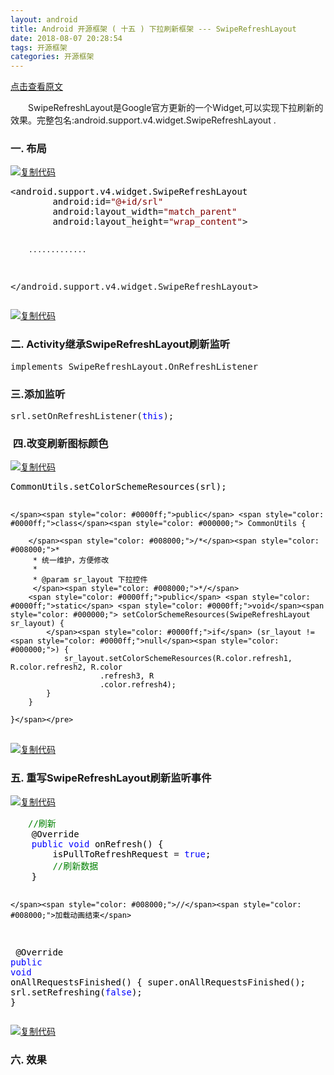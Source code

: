 ```yaml
---
layout: android
title: Android 开源框架 ( 十五 ) 下拉刷新框架 --- SwipeRefreshLayout
date: 2018-08-07 20:28:54
tags: 开源框架
categories: 开源框架
---
```

[点击查看原文](https://www.cnblogs.com/bugzone/p/SwipeRefreshLayout.html)

<div id="cnblogs_post_body" class="blogpost-body ">
    <p>　　SwipeRefreshLayout是Google官方更新的一个Widget,可以实现下拉刷新的效果。完整包名:android.support.v4.widget.SwipeRefreshLayout .</p>
<h3>一. 布局</h3>
<div class="cnblogs_code"><div class="cnblogs_code_toolbar"><span class="cnblogs_code_copy"><a href="javascript:void(0);" onclick="copyCnblogsCode(this)" title="复制代码"><img src="//common.cnblogs.com/images/copycode.gif" alt="复制代码"></a></span></div>
<pre>&lt;<span style="color: #000000;">android.support.v4.widget.SwipeRefreshLayout
        android:id</span>=<span style="color: #800000;">"</span><span style="color: #800000;">@+id/srl</span><span style="color: #800000;">"</span><span style="color: #000000;">
        android:layout_width</span>=<span style="color: #800000;">"</span><span style="color: #800000;">match_parent</span><span style="color: #800000;">"</span><span style="color: #000000;">
        android:layout_height</span>=<span style="color: #800000;">"</span><span style="color: #800000;">wrap_content</span><span style="color: #800000;">"</span>&gt;

        .............

&lt;/android.support.v4.widget.SwipeRefreshLayout&gt;</pre>
<div class="cnblogs_code_toolbar"><span class="cnblogs_code_copy"><a href="javascript:void(0);" onclick="copyCnblogsCode(this)" title="复制代码"><img src="//common.cnblogs.com/images/copycode.gif" alt="复制代码"></a></span></div></div>
<h3>二. Activity继承SwipeRefreshLayout刷新监听</h3>
<div class="cnblogs_code">
<pre>implements SwipeRefreshLayout.OnRefreshListener</pre>
</div>
<h3>三.添加监听</h3>
<div class="cnblogs_code">
<pre>srl.setOnRefreshListener(<span style="color: #0000ff;">this</span>);</pre>
</div>
<h3>&nbsp;四.改变刷新图标颜色</h3>
<div class="cnblogs_code"><div class="cnblogs_code_toolbar"><span class="cnblogs_code_copy"><a href="javascript:void(0);" onclick="copyCnblogsCode(this)" title="复制代码"><img src="//common.cnblogs.com/images/copycode.gif" alt="复制代码"></a></span></div>
<pre><span style="color: #000000;">CommonUtils.setColorSchemeResources(srl);
    
    </span><span style="color: #0000ff;">public</span> <span style="color: #0000ff;">class</span><span style="color: #000000;"> CommonUtils {
    
        </span><span style="color: #008000;">/*</span><span style="color: #008000;">*
         * 统一维护，方便修改
         *
         * @param sr_layout 下拉控件
         </span><span style="color: #008000;">*/</span>
        <span style="color: #0000ff;">public</span> <span style="color: #0000ff;">static</span> <span style="color: #0000ff;">void</span><span style="color: #000000;"> setColorSchemeResources(SwipeRefreshLayout sr_layout) {
            </span><span style="color: #0000ff;">if</span> (sr_layout != <span style="color: #0000ff;">null</span><span style="color: #000000;">) {
                sr_layout.setColorSchemeResources(R.color.refresh1, R.color.refresh2, R.color
                        .refresh3, R
                        .color.refresh4);
            }
        }
    
    }</span></pre>
<div class="cnblogs_code_toolbar"><span class="cnblogs_code_copy"><a href="javascript:void(0);" onclick="copyCnblogsCode(this)" title="复制代码"><img src="//common.cnblogs.com/images/copycode.gif" alt="复制代码"></a></span></div></div>
<h3>五. 重写SwipeRefreshLayout刷新监听事件</h3>
<div class="cnblogs_code"><div class="cnblogs_code_toolbar"><span class="cnblogs_code_copy"><a href="javascript:void(0);" onclick="copyCnblogsCode(this)" title="复制代码"><img src="//common.cnblogs.com/images/copycode.gif" alt="复制代码"></a></span></div>
<pre><span style="color: #008000;">　　//</span><span style="color: #008000;">刷新</span>
<span style="color: #000000;">    @Override
    </span><span style="color: #0000ff;">public</span> <span style="color: #0000ff;">void</span><span style="color: #000000;"> onRefresh() {
        isPullToRefreshRequest </span>= <span style="color: #0000ff;">true</span><span style="color: #000000;">;
        </span><span style="color: #008000;">//</span><span style="color: #008000;">刷新数据</span>
<span style="color: #000000;">    }

    </span><span style="color: #008000;">//</span><span style="color: #008000;">加载动画结束</span>
<span style="color: #000000;">    @Override
    </span><span style="color: #0000ff;">public</span> <span style="color: #0000ff;">void</span><span style="color: #000000;"> onAllRequestsFinished() {
        super.onAllRequestsFinished();
        srl.setRefreshing(</span><span style="color: #0000ff;">false</span><span style="color: #000000;">);
    }</span></pre>
<div class="cnblogs_code_toolbar"><span class="cnblogs_code_copy"><a href="javascript:void(0);" onclick="copyCnblogsCode(this)" title="复制代码"><img src="//common.cnblogs.com/images/copycode.gif" alt="复制代码"></a></span></div></div>
<h3>六. 效果</h3>
<p><img src="https://images2018.cnblogs.com/blog/612293/201808/612293-20180806202511108-3463627.jpg" alt=""></p>
</div>